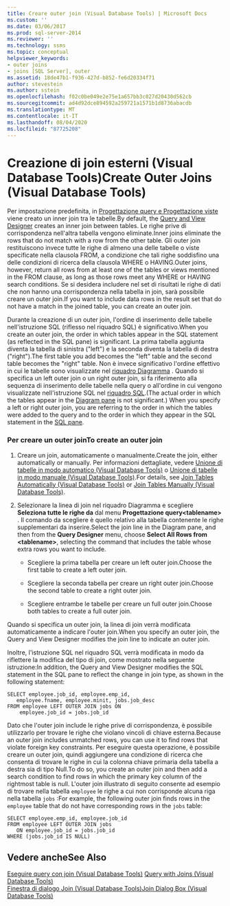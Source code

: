 ```yaml
---
title: Creare outer join (Visual Database Tools) | Microsoft Docs
ms.custom: ''
ms.date: 03/06/2017
ms.prod: sql-server-2014
ms.reviewer: ''
ms.technology: ssms
ms.topic: conceptual
helpviewer_keywords:
- outer joins
- joins [SQL Server], outer
ms.assetid: 18de47b1-f936-427d-b852-fe6d20334f71
author: stevestein
ms.author: sstein
ms.openlocfilehash: f02c0be049e2e75e1a657bb3c027d20430d562cb
ms.sourcegitcommit: ad4d92dce894592a259721a1571b1d8736abacdb
ms.translationtype: MT
ms.contentlocale: it-IT
ms.lasthandoff: 08/04/2020
ms.locfileid: "87725208"
---
```

# <a name="create-outer-joins-visual-database-tools"></a><span data-ttu-id="ae4c9-102">Creazione di join esterni (Visual Database Tools)</span><span class="sxs-lookup"><span data-stu-id="ae4c9-102">Create Outer Joins (Visual Database Tools)</span></span>
  <span data-ttu-id="ae4c9-103">Per impostazione predefinita, in [Progettazione query e Progettazione viste](visual-database-tools.md) viene creato un inner join tra le tabelle.</span><span class="sxs-lookup"><span data-stu-id="ae4c9-103">By default, the [Query and View Designer](visual-database-tools.md) creates an inner join between tables.</span></span> <span data-ttu-id="ae4c9-104">Le righe prive di corrispondenza nell'altra tabella vengono eliminate.</span><span class="sxs-lookup"><span data-stu-id="ae4c9-104">Inner joins eliminate the rows that do not match with a row from the other table.</span></span> <span data-ttu-id="ae4c9-105">Gli outer join restituiscono invece tutte le righe di almeno una delle tabelle o viste specificate nella clausola FROM, a condizione che tali righe soddisfino una delle condizioni di ricerca della clausola WHERE o HAVING.</span><span class="sxs-lookup"><span data-stu-id="ae4c9-105">Outer joins, however, return all rows from at least one of the tables or views mentioned in the FROM clause, as long as those rows meet any WHERE or HAVING search conditions.</span></span> <span data-ttu-id="ae4c9-106">Se si desidera includere nel set di risultati le righe di dati che non hanno una corrispondenza nella tabella in join, sarà possibile creare un outer join.</span><span class="sxs-lookup"><span data-stu-id="ae4c9-106">If you want to include data rows in the result set that do not have a match in the joined table, you can create an outer join.</span></span>  
  
 <span data-ttu-id="ae4c9-107">Durante la creazione di un outer join, l'ordine di inserimento delle tabelle nell'istruzione SQL (riflesso nel riquadro SQL) è significativo.</span><span class="sxs-lookup"><span data-stu-id="ae4c9-107">When you create an outer join, the order in which tables appear in the SQL statement (as reflected in the SQL pane) is significant.</span></span> <span data-ttu-id="ae4c9-108">La prima tabella aggiunta diventa la tabella di sinistra ("left") e la seconda diventa la tabella di destra ("right").</span><span class="sxs-lookup"><span data-stu-id="ae4c9-108">The first table you add becomes the "left" table and the second table becomes the "right" table.</span></span> <span data-ttu-id="ae4c9-109">Non è invece significativo l'ordine effettivo in cui le tabelle sono visualizzate nel [riquadro Diagramma](diagram-pane-visual-database-tools.md) . Quando si specifica un left outer join o un right outer join, si fa riferimento alla sequenza di inserimento delle tabelle nella query o all'ordine in cui vengono visualizzate nell'istruzione SQL nel [riquadro SQL](sql-pane-visual-database-tools.md).</span><span class="sxs-lookup"><span data-stu-id="ae4c9-109">(The actual order in which the tables appear in the [Diagram pane](diagram-pane-visual-database-tools.md) is not significant.) When you specify a left or right outer join, you are referring to the order in which the tables were added to the query and to the order in which they appear in the SQL statement in the [SQL pane](sql-pane-visual-database-tools.md).</span></span>  
  
### <a name="to-create-an-outer-join"></a><span data-ttu-id="ae4c9-110">Per creare un outer join</span><span class="sxs-lookup"><span data-stu-id="ae4c9-110">To create an outer join</span></span>  
  
1.  <span data-ttu-id="ae4c9-111">Creare un join, automaticamente o manualmente.</span><span class="sxs-lookup"><span data-stu-id="ae4c9-111">Create the join, either automatically or manually.</span></span> <span data-ttu-id="ae4c9-112">Per informazioni dettagliate, vedere [Unione di tabelle in modo automatico &#40;Visual Database Tools&#41;](join-tables-automatically-visual-database-tools.md) o [Unione di tabelle in modo manuale &#40;Visual Database Tools&#41;](join-tables-manually-visual-database-tools.md).</span><span class="sxs-lookup"><span data-stu-id="ae4c9-112">For details, see [Join Tables Automatically &#40;Visual Database Tools&#41;](join-tables-automatically-visual-database-tools.md) or [Join Tables Manually &#40;Visual Database Tools&#41;](join-tables-manually-visual-database-tools.md).</span></span>  
  
2.  <span data-ttu-id="ae4c9-113">Selezionare la linea di join nel riquadro Diagramma e scegliere **Seleziona tutte le righe da**  dal menu **Progettazione query\<tablename>** . Il comando da scegliere è quello relativo alla tabella contenente le righe supplementari da inserire.</span><span class="sxs-lookup"><span data-stu-id="ae4c9-113">Select the join line in the Diagram pane, and then from the **Query Designer** menu, choose **Select All Rows from \<tablename>**, selecting the command that includes the table whose extra rows you want to include.</span></span>  
  
    -   <span data-ttu-id="ae4c9-114">Scegliere la prima tabella per creare un left outer join.</span><span class="sxs-lookup"><span data-stu-id="ae4c9-114">Choose the first table to create a left outer join.</span></span>  
  
    -   <span data-ttu-id="ae4c9-115">Scegliere la seconda tabella per creare un right outer join.</span><span class="sxs-lookup"><span data-stu-id="ae4c9-115">Choose the second table to create a right outer join.</span></span>  
  
    -   <span data-ttu-id="ae4c9-116">Scegliere entrambe le tabelle per creare un full outer join.</span><span class="sxs-lookup"><span data-stu-id="ae4c9-116">Choose both tables to create a full outer join.</span></span>  
  
 <span data-ttu-id="ae4c9-117">Quando si specifica un outer join, la linea di join verrà modificata automaticamente a indicare l'outer join.</span><span class="sxs-lookup"><span data-stu-id="ae4c9-117">When you specify an outer join, the Query and View Designer modifies the join line to indicate an outer join.</span></span>  
  
 <span data-ttu-id="ae4c9-118">Inoltre, l'istruzione SQL nel riquadro SQL verrà modificata in modo da riflettere la modifica del tipo di join, come mostrato nella seguente istruzione:</span><span class="sxs-lookup"><span data-stu-id="ae4c9-118">In addition, the Query and View Designer modifies the SQL statement in the SQL pane to reflect the change in join type, as shown in the following statement:</span></span>  
  
```  
SELECT employee.job_id, employee.emp_id,  
   employee.fname, employee.minit, jobs.job_desc  
FROM employee LEFT OUTER JOIN jobs ON   
    employee.job_id = jobs.job_id  
```  
  
 <span data-ttu-id="ae4c9-119">Dato che l'outer join include le righe prive di corrispondenza, è possibile utilizzarlo per trovare le righe che violano vincoli di chiave esterna.</span><span class="sxs-lookup"><span data-stu-id="ae4c9-119">Because an outer join includes unmatched rows, you can use it to find rows that violate foreign key constraints.</span></span> <span data-ttu-id="ae4c9-120">Per eseguire questa operazione, è possibile creare un outer join, quindi aggiungere una condizione di ricerca che consenta di trovare le righe in cui la colonna chiave primaria della tabella a destra sia di tipo Null.</span><span class="sxs-lookup"><span data-stu-id="ae4c9-120">To do so, you create an outer join and then add a search condition to find rows in which the primary key column of the rightmost table is null.</span></span> <span data-ttu-id="ae4c9-121">L'outer join illustrato di seguito consente ad esempio di trovare nella tabella `employee` le righe a cui non corrisponde alcuna riga nella tabella `jobs` :</span><span class="sxs-lookup"><span data-stu-id="ae4c9-121">For example, the following outer join finds rows in the `employee` table that do not have corresponding rows in the `jobs` table:</span></span>  
  
```  
SELECT employee.emp_id, employee.job_id  
FROM employee LEFT OUTER JOIN jobs   
   ON employee.job_id = jobs.job_id  
WHERE (jobs.job_id IS NULL)  
```  
  
## <a name="see-also"></a><span data-ttu-id="ae4c9-122">Vedere anche</span><span class="sxs-lookup"><span data-stu-id="ae4c9-122">See Also</span></span>  
 <span data-ttu-id="ae4c9-123">[Eseguire query con join &#40;Visual Database Tools&#41;](query-with-joins-visual-database-tools.md) </span><span class="sxs-lookup"><span data-stu-id="ae4c9-123">[Query with Joins &#40;Visual Database Tools&#41;](query-with-joins-visual-database-tools.md) </span></span>  
 [<span data-ttu-id="ae4c9-124">Finestra di dialogo Join &#40;Visual Database Tools&#41;</span><span class="sxs-lookup"><span data-stu-id="ae4c9-124">Join Dialog Box &#40;Visual Database Tools&#41;</span></span>](join-dialog-box-visual-database-tools.md)  
  
  
